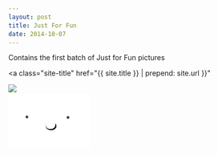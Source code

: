 ```yaml
---
layout: post
title: Just For Fun 
date: 2014-10-07
---
```


Contains the first batch of Just for Fun pictures

<a class="site-title" href="{{ site.title }} | prepend: site.url }}"</a>


<!-- <div class="postPic">
	</div> -->

<div class="row">
	<div class="bigfoot"><img src='http://television.mxdwn.com/wp-content/uploads/2013/08/in-me-own-words-bigfoot.jpg'></div>
	<img src='/images/cheer-up1.jpg'>
</div>

<!-- * Bullet unordered list -->

